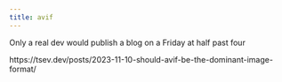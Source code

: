 ```yaml
---
title: avif
---
```


Only a real dev would publish a blog on a Friday at half past four

https\://tsev.dev/posts/2023-11-10-should-avif-be-the-dominant-image-format/
